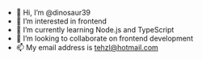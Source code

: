 - 👋 Hi, I’m @dinosaur39
- 👀 I’m interested in frontend
- 🌱 I’m currently learning Node.js and TypeScript
- 💞️ I’m looking to collaborate on frontend development
- 📫 My email address is tehzl@hotmail.com

<!---
dinosaur39/dinosaur39 is a ✨ special ✨ repository because its `README.md` (this file) appears on your GitHub profile.
You can click the Preview link to take a look at your changes.
--->
